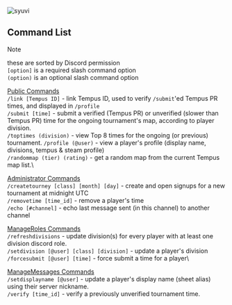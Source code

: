 ![syuvi](https://github.com/user-attachments/assets/03daef07-fc0b-41db-bb3a-f052a7640241)

## Command List
> [!NOTE]
> these are sorted by Discord permission\
> `[option]` is a required slash command option\
> `(option)` is an optional slash command option

<ins>Public Commands</ins>\
`/link [Tempus ID]` - link Tempus ID, used to verify `/submit`'ed Tempus PR times, and displayed in `/profile`\
`/submit [time]` - submit a verified (Tempus PR) or unverified (slower than Tempus PR) time for the ongoing tournament's map, according to player division.\
`/toptimes (division)` - view Top 8 times for the ongoing (or previous) tournament.
`/profile (@user)` - view a player's profile (display name, divisions, tempus & steam profile)\
`/randommap (tier) (rating)` - get a random map from the current Tempus map list.\

<ins>Administrator Commands</ins>\
`/createtourney [class] [month] [day]` - create and open signups for a new tournament at midnight UTC\
`/removetime [time_id]` - remove a player's time\
`/echo [#channel]` - echo last message sent (in this channel) to another channel

<ins>ManageRoles Commands</ins>\
`/refreshdivisions` - update division(s) for every player with at least one division discord role.\
`/setdivision [@user] [class] [division]` - update a player's division
`/forcesubmit [@user] [time]` - force submit a time for a player\

<ins>ManageMessages Commands</ins>\
`/setdisplayname [@user]` - update a player's display name (sheet alias) using their server nickname.\
`/verify [time_id]` - verify a previously unverified tournament time.
